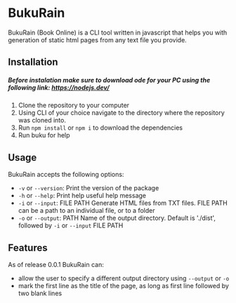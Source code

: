 # BukuRain

BukuRain (Book Online) is a CLI tool written in javascript that helps you with generation of static html pages from any text file you provide. 

## Installation
##### Before instalation make sure to download ode for your PC using the following link: https://nodejs.dev/
1. Clone the repository to your computer
2. Using CLI of your choice navigate to the directory where the repository was cloned into.
3. Run ``npm install`` or ``npm i`` to download the dependencies
4. Run buku for help

## Usage
BukuRain accepts the following options:

* `-v` or `--version`: Print the version of the package
* `-h` or `--help`: Print help useful help message
* `-i` or `--input`: FILE PATH Generate HTML files from TXT files. FILE PATH can be a path to an individual file, or to a folder
* `-o` or `--output`: PATH Name of the output directory. Default is './dist', followed by `-i` or `--input` FILE PATH
  
## Features
As of release 0.0.1 BukuRain can:

  - allow the user to specify a different output directory using ``--output`` or ``-o``
  - mark the first line as the title of the page, as long as first line followed by two blank lines

